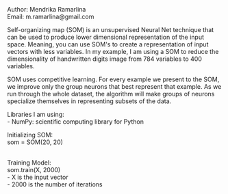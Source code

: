 <div>Author: Mendrika Ramarlina <br/>
Email: m.ramarlina@gmail.com</div>

<p>
Self-organizing map (SOM) is an unsupervised Neural Net technique that can be used to produce lower dimensional representation of the input space. Meaning, you can use SOM's to create a representation of input vectors
with less variables. In my example, I am using a SOM to reduce the dimensionality of handwritten digits image from 784 variables to 400 variables.
</p>
<p>
SOM uses competitive learning. For every example we present to the SOM, we improve only the group neurons that best represent that example. 
As we run through the whole dataset, the algorithm will make groups of neurons specialize themselves in representing subsets of the data.
</p>

Libraries I am using:
    <br/>- NumPy: scientific computing library for Python

Initializing SOM:<br/>
    som = SOM(20, 20)<br/><br/>

Training Model:<br/>
    som.train(X, 2000)  <br/>
        - X is the input vector<br/>
        - 2000 is the number of iterations<br/>
